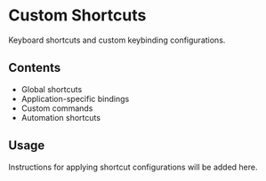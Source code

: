 # Custom Shortcuts

Keyboard shortcuts and custom keybinding configurations.

## Contents
- Global shortcuts
- Application-specific bindings
- Custom commands
- Automation shortcuts

## Usage
Instructions for applying shortcut configurations will be added here.
